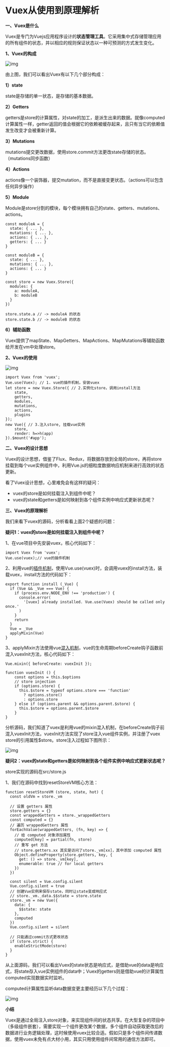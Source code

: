 # Vuex从使用到原理解析

**一、Vuex是什么**

Vuex是专门为Vuejs应用程序设计的**状态管理工具**。它采用集中式存储管理应用的所有组件的状态，并以相应的规则保证状态以一种可预测的方式发生变化。

**1、Vuex的构成**



![img](https://pic4.zhimg.com/80/v2-f330e46f1a97cfe60b8914802688083b_720w.jpg)



由上图，我们可以看出Vuex有以下几个部分构成：

**1）state**

state是存储的单一状态，是存储的基本数据。

**2）Getters**

getters是store的计算属性，对state的加工，是派生出来的数据。就像computed计算属性一样，getter返回的值会根据它的依赖被缓存起来，且只有当它的依赖值发生改变才会被重新计算。

**3）Mutations**

mutations提交更改数据，使用store.commit方法更改state存储的状态。（mutations同步函数）

**4）Actions**

actions像一个装饰器，提交mutation，而不是直接变更状态。（actions可以包含任何异步操作）

**5）Module**

Module是store分割的模块，每个模块拥有自己的state、getters、mutations、actions。

```text
const moduleA = {
  state: { ... },
  mutations: { ... },
  actions: { ... },
  getters: { ... }
}

const moduleB = {
  state: { ... },
  mutations: { ... },
  actions: { ... }
}

const store = new Vuex.Store({
  modules: {
    a: moduleA,
    b: moduleB
  }
})

store.state.a // -> moduleA 的状态
store.state.b // -> moduleB 的状态
```

**6）辅助函数**

Vuex提供了mapState、MapGetters、MapActions、MapMutations等辅助函数给开发在vm中处理store。

**2、Vuex的使用**



![img](https://pic1.zhimg.com/80/v2-90437dee8c4d7b465b2d0e6e07778ff0_720w.png)



```text
import Vuex from 'vuex';
Vue.use(Vuex); // 1. vue的插件机制，安装vuex
let store = new Vuex.Store({ // 2.实例化store，调用install方法
    state,
    getters,
    modules,
    mutations,
    actions,
    plugins
});
new Vue({ // 3.注入store, 挂载vue实例
    store,
    render: h=>h(app)
}).$mount('#app');
```

**二、Vuex的设计思想**

Vuex的设计思想，借鉴了Flux、Redux，将数据存放到全局的store，再将store挂载到每个vue实例组件中，利用Vue.js的细粒度数据响应机制来进行高效的状态更新。

看了Vuex设计思想，心里难免会有这样的疑问：

+ vuex的store是如何挂载注入到组件中呢？
+ vuex的state和getters是如何映射到各个组件实例中响应式更新状态呢？

**三、Vuex的原理解析**

我们来看下vuex的源码，分析看看上面2个疑惑的问题：

**疑问1：vuex的store是如何挂载注入到组件中呢？**

1、在vue项目中先安装vuex，核心代码如下：

```text
import Vuex from 'vuex';
Vue.use(vuex);// vue的插件机制
```

2、利用vue的[插件机制](https://link.zhihu.com/?target=https%3A//cn.vuejs.org/v2/guide/plugins.html)，使用Vue.use(vuex)时，会调用vuex的install方法，装载vuex，install方法的代码如下：

```text
export function install (_Vue) {
  if (Vue && _Vue === Vue) {
    if (process.env.NODE_ENV !== 'production') {
      console.error(
        '[vuex] already installed. Vue.use(Vuex) should be called only once.'
      )
    }
    return
  }
  Vue = _Vue
  applyMixin(Vue)
}
```

3、applyMixin方法使用vue[混入机制](https://link.zhihu.com/?target=https%3A//cn.vuejs.org/v2/guide/mixins.html)，vue的生命周期beforeCreate钩子函数前混入vuexInit方法，核心代码如下：

```text
Vue.mixin({ beforeCreate: vuexInit });

function vuexInit () {
    const options = this.$options
    // store injection
    if (options.store) {
      this.$store = typeof options.store === 'function'
        ? options.store()
        : options.store
    } else if (options.parent && options.parent.$store) {
      this.$store = options.parent.$store
    }
}
```

分析源码，我们知道了vuex是利用vue的mixin混入机制，在beforeCreate钩子前混入vuexInit方法，vuexInit方法实现了store注入vue组件实例，并注册了vuex store的引用属性$store。store注入过程如下图所示：

![img](https://pic4.zhimg.com/80/v2-a8b969f8771a1fc13b7cedfdfe86f0e7_720w.jpg)



**疑问2：vuex的state和getters是如何映射到各个组件实例中响应式更新状态呢？**

store实现的源码在src/store.js

1、我们在源码中找到resetStoreVM核心方法：

```text
function resetStoreVM (store, state, hot) {
  const oldVm = store._vm

  // 设置 getters 属性
  store.getters = {}
  const wrappedGetters = store._wrappedGetters
  const computed = {}
  // 遍历 wrappedGetters 属性
  forEachValue(wrappedGetters, (fn, key) => {
    // 给 computed 对象添加属性
    computed[key] = partial(fn, store)
    // 重写 get 方法
    // store.getters.xx 其实是访问了store._vm[xx]，其中添加 computed 属性
    Object.defineProperty(store.getters, key, {
      get: () => store._vm[key],
      enumerable: true // for local getters
    })
  })

  const silent = Vue.config.silent
  Vue.config.silent = true
  // 创建Vue实例来保存state，同时让state变成响应式
  // store._vm._data.$$state = store.state
  store._vm = new Vue({
    data: {
      $$state: state
    },
    computed
  })
  Vue.config.silent = silent

  // 只能通过commit方式更改状态
  if (store.strict) {
    enableStrictMode(store)
  }
}
```

从上面源码，我们可以看出Vuex的state状态是响应式，是借助vue的data是响应式，将state存入vue实例组件的data中；Vuex的getters则是借助vue的计算属性computed实现数据实时监听。

computed计算属性监听data数据变更主要经历以下几个过程：

![img](https://pic3.zhimg.com/80/v2-2730644102b66eef140110b814a90496_720w.jpg)



**小结**

Vuex是通过全局注入store对象，来实现组件间的状态共享。在大型复杂的项目中（多级组件嵌套），需要实现一个组件更改某个数据，多个组件自动获取更改后的数据进行业务逻辑处理，这时候使用vuex比较合适。假如只是多个组件间传递数据，使用vuex未免有点大材小用，其实只用使用组件间常用的通信方法即可。